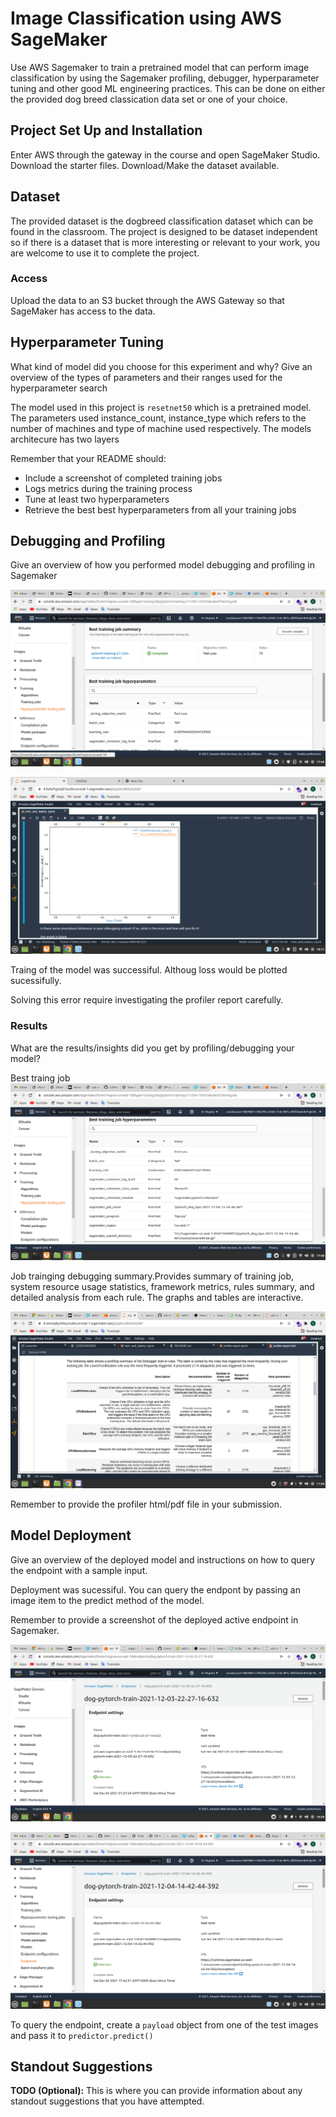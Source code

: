 # Image Classification using AWS SageMaker

Use AWS Sagemaker to train a pretrained model that can perform image classification by using the Sagemaker profiling, debugger, hyperparameter tuning and other good ML engineering practices. This can be done on either the provided dog breed classication data set or one of your choice.

## Project Set Up and Installation
Enter AWS through the gateway in the course and open SageMaker Studio. 
Download the starter files.
Download/Make the dataset available. 

## Dataset
The provided dataset is the dogbreed classification dataset which can be found in the classroom.
The project is designed to be dataset independent so if there is a dataset that is more interesting or relevant to your work, you are welcome to use it to complete the project.

### Access
Upload the data to an S3 bucket through the AWS Gateway so that SageMaker has access to the data. 

## Hyperparameter Tuning
What kind of model did you choose for this experiment and why? Give an overview of the types of parameters and their ranges used for the hyperparameter search



The model used in this project is ```resetnet50``` which is a pretrained model. The parameters used  instance_count, instance_type which refers to the number of machines and type of machine used respectively.
The models architecure has two layers

Remember that your README should:
- Include a screenshot of completed training jobs
- Logs metrics during the training process
- Tune at least two hyperparameters
- Retrieve the best best hyperparameters from all your training jobs

## Debugging and Profiling
 Give an overview of how you performed model debugging and profiling in Sagemaker
 
 ![](https://raw.githubusercontent.com/moseti1/udc-img-dog-classification/main/best-training-job.png)
 
 
 ![](https://raw.githubusercontent.com/moseti1/udc-img-dog-classification/main/loss-graph.png)
 
Traing of the model was successiful. Althoug loss would be plotted sucessifully. 

Solving this error require investigating the profiler report carefully.

### Results
 What are the results/insights did you get by profiling/debugging your model?
 
 Best traing job
 ![](https://raw.githubusercontent.com/moseti1/udc-img-dog-classification/main/best-hpo-job.png)
 
Job trainging debugging summary.Provides summary of training job, system resource usage statistics, framework metrics, rules summary, and detailed analysis from each rule. The graphs and tables are interactive.

 
 ![](https://raw.githubusercontent.com/moseti1/udc-img-dog-classification/main/debug-summary.png)

 Remember to provide the profiler html/pdf file in your submission.


## Model Deployment
 Give an overview of the deployed model and instructions on how to query the endpoint with a sample input.
 
 Deployment was sucessiful. You can query the endpont by passing an image item to the predict method of the model.

 Remember to provide a screenshot of the deployed active endpoint in Sagemaker.
 
 ![](https://raw.githubusercontent.com/moseti1/udc-img-dog-classification/main/endpoint-screen.png)
 
 
 ![](https://raw.githubusercontent.com/moseti1/udc-img-dog-classification/main/endpoint-screen1.png)
 
 To query the endpoint, create a  ```payload``` object from one of the test images and pass it to ```predictor.predict()```

## Standout Suggestions
**TODO (Optional):** This is where you can provide information about any standout suggestions that you have attempted.

